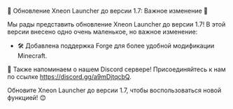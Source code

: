 🎉 Обновление Xneon Launcher до версии 1.7: Важное изменение 🚀

Мы рады представить обновление Xneon Launcher до версии 1.7! В этой версии внесено одно очень маленькое, но важное изменение:

- 🛠️ Добавлена поддержка Forge для более удобной модификации Minecraft.

📢 Также напоминаем о нашем Discord сервере! Присоединяйтесь к нам по ссылке https://discord.gg/a9mDjtqcbQ.

Обновите Xneon Launcher до версии 1.7, чтобы воспользоваться новой функцией! 😊
